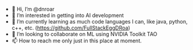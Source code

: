 - 👋 Hi, I’m @dnroar
- 👀 I’m interested in getting into AI development
- 🌱 I’m currently learning as much code languages I can, like java, python, c++, etc. (https://github.com/FullStackEggDRoa)
- 💞️ I’m looking to collaborate on ML using NVIDIA Toolkit TAO
- 📫 How to reach me only just in this place at moment.


<!---
dnroar/dnroar is a ✨ special ✨ repository because its `README.md` (this file) appears on your GitHub profile.
You can click the Preview link to take a look at your changes.
--->
